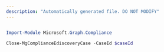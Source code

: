 ```yaml
---
description: "Automatically generated file. DO NOT MODIFY"
---
```


```powershell

Import-Module Microsoft.Graph.Compliance

Close-MgComplianceEdiscoveryCase -CaseId $caseId

```